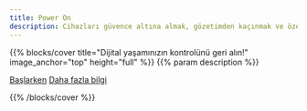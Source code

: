 ```yaml
---
title: Power On
description: Cihazları güvence altına almak, gözetimden kaçınmak ve özerkliği yeniden inşa etmek için atölyeler, araçlar ve rehberler — özellikle teknoloji destekli istismar mağdurları için. Açık kaynak. Çok dilli. Topluluk inşası.
---
```


{{% blocks/cover title="Dijital yaşamınızın kontrolünü geri alın!" image_anchor="top" height="full" %}}
{{% param description %}}

<a class="btn btn-lg btn-secondary" href="docs/rehberler/">Başlarken</a>
<a class="btn btn-lg btn-success me-3" href="hakkinda/">Daha fazla bilgi</a>

{{% /blocks/cover %}}